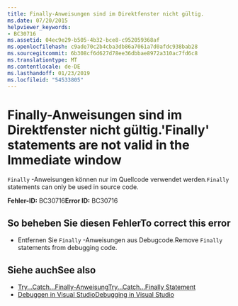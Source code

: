 ```yaml
---
title: Finally-Anweisungen sind im Direktfenster nicht gültig.
ms.date: 07/20/2015
helpviewer_keywords:
- BC30716
ms.assetid: 04ec9e29-b505-4b32-bce8-c952059368af
ms.openlocfilehash: c9ade70c2b4cba3db86a7061a7d0afdc938bab28
ms.sourcegitcommit: 6b308cf6d627d78ee36dbbae8972a310ac7fd6c8
ms.translationtype: MT
ms.contentlocale: de-DE
ms.lasthandoff: 01/23/2019
ms.locfileid: "54533805"
---
```

# <a name="finally-statements-are-not-valid-in-the-immediate-window"></a><span data-ttu-id="96f39-102">Finally-Anweisungen sind im Direktfenster nicht gültig.</span><span class="sxs-lookup"><span data-stu-id="96f39-102">'Finally' statements are not valid in the Immediate window</span></span>
<span data-ttu-id="96f39-103">`Finally` -Anweisungen können nur im Quellcode verwendet werden.</span><span class="sxs-lookup"><span data-stu-id="96f39-103">`Finally` statements can only be used in source code.</span></span>  
  
 <span data-ttu-id="96f39-104">**Fehler-ID:** BC30716</span><span class="sxs-lookup"><span data-stu-id="96f39-104">**Error ID:** BC30716</span></span>  
  
## <a name="to-correct-this-error"></a><span data-ttu-id="96f39-105">So beheben Sie diesen Fehler</span><span class="sxs-lookup"><span data-stu-id="96f39-105">To correct this error</span></span>  
  
-   <span data-ttu-id="96f39-106">Entfernen Sie `Finally` -Anweisungen aus Debugcode.</span><span class="sxs-lookup"><span data-stu-id="96f39-106">Remove `Finally` statements from debugging code.</span></span>  
  
## <a name="see-also"></a><span data-ttu-id="96f39-107">Siehe auch</span><span class="sxs-lookup"><span data-stu-id="96f39-107">See also</span></span>
- [<span data-ttu-id="96f39-108">Try...Catch...Finally-Anweisung</span><span class="sxs-lookup"><span data-stu-id="96f39-108">Try...Catch...Finally Statement</span></span>](../../visual-basic/language-reference/statements/try-catch-finally-statement.md)
- [<span data-ttu-id="96f39-109">Debuggen in Visual Studio</span><span class="sxs-lookup"><span data-stu-id="96f39-109">Debugging in Visual Studio</span></span>](/visualstudio/debugger/debugging-in-visual-studio)
